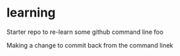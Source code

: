 # learning
Starter repo to re-learn some github command line foo

Making a change to commit back from the command linek
